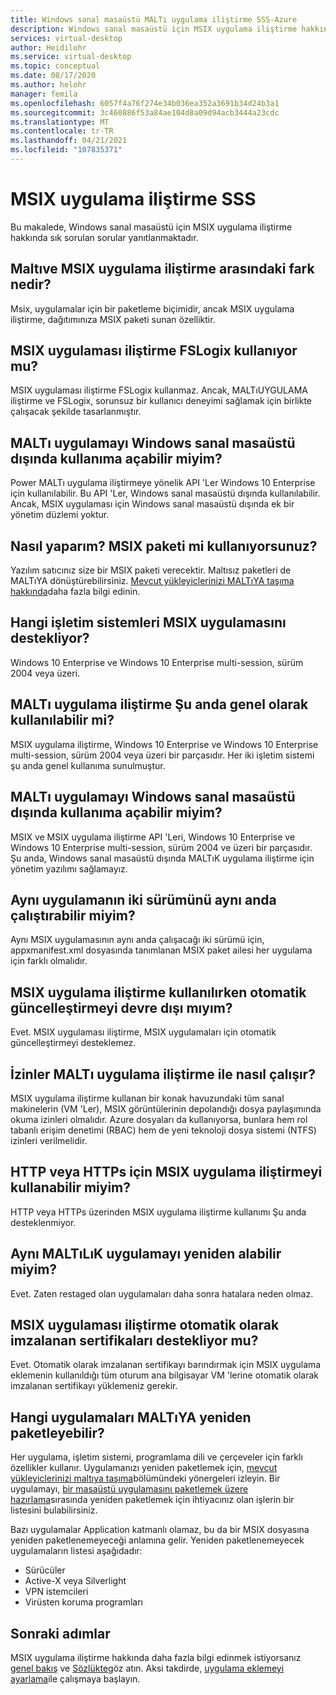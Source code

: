 ```yaml
---
title: Windows sanal masaüstü MALTı uygulama iliştirme SSS-Azure
description: Windows sanal masaüstü için MSIX uygulama iliştirme hakkında sık sorulan sorular.
services: virtual-desktop
author: Heidilohr
ms.service: virtual-desktop
ms.topic: conceptual
ms.date: 08/17/2020
ms.author: helohr
manager: femila
ms.openlocfilehash: 6057f4a76f274e34b036ea352a3691b34d24b3a1
ms.sourcegitcommit: 3c460886f53a84ae104d8a09d94acb3444a23cdc
ms.translationtype: MT
ms.contentlocale: tr-TR
ms.lasthandoff: 04/21/2021
ms.locfileid: "107835371"
---
```

# <a name="msix-app-attach-faq"></a>MSIX uygulama iliştirme SSS

Bu makalede, Windows sanal masaüstü için MSIX uygulama iliştirme hakkında sık sorulan sorular yanıtlanmaktadır.

## <a name="whats-the-difference-between-msix-and-msix-app-attach"></a>Maltıve MSIX uygulama iliştirme arasındaki fark nedir?

Msix, uygulamalar için bir paketleme biçimidir, ancak MSIX uygulama iliştirme, dağıtımınıza MSIX paketi sunan özelliktir.

## <a name="does-msix-app-attach-use-fslogix"></a>MSIX uygulaması iliştirme FSLogix kullanıyor mu?

MSIX uygulaması iliştirme FSLogix kullanmaz. Ancak, MALTıUYGULAMA iliştirme ve FSLogix, sorunsuz bir kullanıcı deneyimi sağlamak için birlikte çalışacak şekilde tasarlanmıştır.

## <a name="can-i-use-the-msix-app-attach-outside-of-windows-virtual-desktop"></a>MALTı uygulamayı Windows sanal masaüstü dışında kullanıma açabilir miyim?

Power MALTı uygulama iliştirmeye yönelik API 'Ler Windows 10 Enterprise için kullanılabilir. Bu API 'Ler, Windows sanal masaüstü dışında kullanılabilir. Ancak, MSIX uygulaması için Windows sanal masaüstü dışında ek bir yönetim düzlemi yoktur.

## <a name="how-do-i-get-an-msix-package"></a>Nasıl yaparım? MSIX paketi mi kullanıyorsunuz?

Yazılım satıcınız size bir MSIX paketi verecektir. Maltısız paketleri de MALTıYA dönüştürebilirsiniz. [Mevcut yükleyiclerinizi MALTıYA taşıma hakkında](/windows/msix/packaging-tool/create-an-msix-overview#how-to-move-your-existing-installers-to-msix)daha fazla bilgi edinin.

## <a name="which-operating-systems-support-msix-app-attach"></a>Hangi işletim sistemleri MSIX uygulamasını destekliyor?

Windows 10 Enterprise ve Windows 10 Enterprise multi-session, sürüm 2004 veya üzeri.

## <a name="is-msix-app-attach-currently-generally-available"></a>MALTı uygulama iliştirme Şu anda genel olarak kullanılabilir mi?

MSIX uygulama iliştirme, Windows 10 Enterprise ve Windows 10 Enterprise multi-session, sürüm 2004 veya üzeri bir parçasıdır. Her iki işletim sistemi şu anda genel kullanıma sunulmuştur. 

## <a name="can-i-use-msix-app-attach-outside-of-windows-virtual-desktop"></a>MALTı uygulamayı Windows sanal masaüstü dışında kullanıma açabilir miyim?

MSIX ve MSIX uygulama iliştirme API 'Leri, Windows 10 Enterprise ve Windows 10 Enterprise multi-session, sürüm 2004 ve üzeri bir parçasıdır. Şu anda, Windows sanal masaüstü dışında MALTıK uygulama iliştirme için yönetim yazılımı sağlamayız.

## <a name="can-i-run-two-versions-of-the-same-application-at-the-same-time"></a>Aynı uygulamanın iki sürümünü aynı anda çalıştırabilir miyim?

Aynı MSIX uygulamasının aynı anda çalışacağı iki sürümü için, appxmanifest.xml dosyasında tanımlanan MSIX paket ailesi her uygulama için farklı olmalıdır.

## <a name="should-i-disable-auto-update-when-using-msix-app-attach"></a>MSIX uygulama iliştirme kullanılırken otomatik güncelleştirmeyi devre dışı mıyım?

Evet. MSIX uygulaması iliştirme, MSIX uygulamaları için otomatik güncelleştirmeyi desteklemez.

## <a name="how-do-permissions-work-with-msix-app-attach"></a>İzinler MALTı uygulama iliştirme ile nasıl çalışır?

MSIX uygulama iliştirme kullanan bir konak havuzundaki tüm sanal makinelerin (VM 'Ler), MSIX görüntülerinin depolandığı dosya paylaşımında okuma izinleri olmalıdır. Azure dosyaları da kullanıyorsa, bunlara hem rol tabanlı erişim denetimi (RBAC) hem de yeni teknoloji dosya sistemi (NTFS) izinleri verilmelidir.

## <a name="can-i-use-msix-app-attach-for-http-or-https"></a>HTTP veya HTTPs için MSIX uygulama iliştirmeyi kullanabilir miyim?

HTTP veya HTTPs üzerinden MSIX uygulama iliştirme kullanımı Şu anda desteklenmiyor.

## <a name="can-i-restage-the-same-msix-application"></a>Aynı MALTıLıK uygulamayı yeniden alabilir miyim?

Evet. Zaten restaged olan uygulamaları daha sonra hatalara neden olmaz.

## <a name="does-msix-app-attach-support-self-signed-certificates"></a>MSIX uygulaması iliştirme otomatik olarak imzalanan sertifikaları destekliyor mu?

Evet. Otomatik olarak imzalanan sertifikayı barındırmak için MSIX uygulama eklemenin kullanıldığı tüm oturum ana bilgisayar VM 'lerine otomatik olarak imzalanan sertifikayı yüklemeniz gerekir.

## <a name="what-applications-can-i-repackage-to-msix"></a>Hangi uygulamaları MALTıYA yeniden paketleyebilir?

Her uygulama, işletim sistemi, programlama dili ve çerçeveler için farklı özellikler kullanır. Uygulamanızı yeniden paketlemek için, [mevcut yükleyiclerinizi maltıya taşıma](/windows/msix/packaging-tool/create-an-msix-overview#how-to-move-your-existing-installers-to-msix)bölümündeki yönergeleri izleyin. Bir uygulamayı, [bir masaüstü uygulamasını paketlemek üzere hazırlama](/windows/msix/desktop/desktop-to-uwp-prepare)sırasında yeniden paketlemek için ihtiyacınız olan işlerin bir listesini bulabilirsiniz. 

Bazı uygulamalar Application katmanlı olamaz, bu da bir MSIX dosyasına yeniden paketlenemeyeceği anlamına gelir. Yeniden paketlenemeyecek uygulamaların listesi aşağıdadır:

- Sürücüler 
- Active-X veya Silverlight
- VPN istemcileri
- Virüsten koruma programları

## <a name="next-steps"></a>Sonraki adımlar

MSIX uygulama iliştirme hakkında daha fazla bilgi edinmek istiyorsanız [genel bakış](what-is-app-attach.md) ve [Sözlükte](app-attach-glossary.md)göz atın. Aksi takdirde, [uygulama eklemeyi ayarlama](app-attach.md)ile çalışmaya başlayın.
